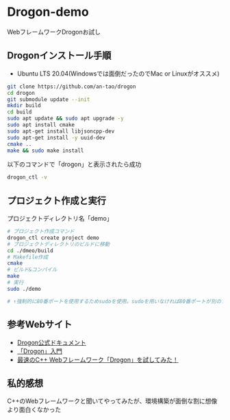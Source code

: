 # Drogon-demo
WebフレームワークDrogonお試し

## Drogonインストール手順
- Ubuntu LTS 20.04(Windowsでは面倒だったのでMac or Linuxがオススメ)<br>

``` bash
git clone https://github.com/an-tao/drogon
cd drogon
git submodule update --init
mkdir build
cd build
sudo apt update && sudo apt upgrade -y
sudo apt install cmake
sudo apt-get install libjsoncpp-dev
sudo apt-get install -y uuid-dev
cmake ..
make && sudo make install
```

以下のコマンドで「drogon」と表示されたら成功
``` bash
drogon_ctl -v
```

## プロジェクト作成と実行

プロジェクトディレクトリ名「demo」

``` bash
# プロジェクト作成コマンド
drogon_ctl create project demo
# プロジェクトディレクトリのビルドに移動
cd ./dmeo/build
# Makefile作成
cmake
# ビルド&コンパイル
make
# 実行
sudo ./demo

# ↑強制的に80番ポートを使用するためsudoを使用。sudoを用いなければ80番ポートが別のプロセスで使用されていた場合にはエラーになってしまう。
```

## 参考Webサイト
- [Drogon公式ドキュメント](https://drogon.docsforge.com/)
- [「Drogon」入門](https://zenn.dev/cork/articles/drogon_tutorial)
- [最速のC++ Webフレームワーク「Drogon」を試してみた！](https://rightcode.co.jp/blog/information-technology/fastest-c-web-framework-drogon-quick-start)

## 私的感想
C++のWebフレームワークと聞いてやってみたが、環境構築が面倒な割に想像より面白くなかった
